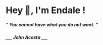 <h1 title="head"> Hey 👋, I'm Endale !</h1>

**<h5><i>" You cannot have what you do not want. "</i></h5>**

*<b>___ John Acosta ___</b>*
